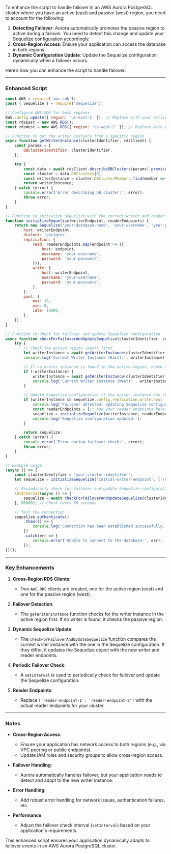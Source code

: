 
To enhance the script to handle failover in an AWS Aurora PostgreSQL cluster where you have an active (east) and passive (west) region, you need to account for the following:

1. **Detecting Failover**: Aurora automatically promotes the passive region to active during a failover. You need to detect this change and update your Sequelize configuration accordingly.
2. **Cross-Region Access**: Ensure your application can access the database in both regions.
3. **Dynamic Configuration Update**: Update the Sequelize configuration dynamically when a failover occurs.

Here’s how you can enhance the script to handle failover:

---

### Enhanced Script

```javascript
const AWS = require('aws-sdk');
const { Sequelize } = require('sequelize');

// Configure AWS SDK for both regions
AWS.config.update({ region: 'us-east-1' }); // Replace with your active region
const rdsEast = new AWS.RDS();
const rdsWest = new AWS.RDS({ region: 'us-west-2' }); // Replace with your passive region

// Function to get the writer instance from a specific region
async function getWriterInstance(clusterIdentifier, rdsClient) {
    const params = {
        DBClusterIdentifier: clusterIdentifier,
    };

    try {
        const data = await rdsClient.describeDBClusters(params).promise();
        const cluster = data.DBClusters[0];
        const writerInstance = cluster.DBClusterMembers.find(member => member.IsClusterWriter === true).DBInstanceIdentifier;
        return writerInstance;
    } catch (error) {
        console.error('Error describing DB cluster:', error);
        throw error;
    }
}

// Function to initialize Sequelize with the correct writer and reader endpoints
function initializeSequelize(writerEndpoint, readerEndpoints) {
    return new Sequelize('your-database-name', 'your-username', 'your-password', {
        host: writerEndpoint,
        dialect: 'postgres',
        replication: {
            read: readerEndpoints.map(endpoint => ({
                host: endpoint,
                username: 'your-username',
                password: 'your-password',
            })),
            write: {
                host: writerEndpoint,
                username: 'your-username',
                password: 'your-password',
            },
        },
        pool: {
            max: 10,
            min: 0,
            idle: 10000,
        },
    });
}

// Function to check for failover and update Sequelize configuration
async function checkForFailoverAndUpdateSequelize(clusterIdentifier, sequelize) {
    try {
        // Check the active region (east) first
        let writerInstance = await getWriterInstance(clusterIdentifier, rdsEast);
        console.log('Current Writer Instance (East):', writerInstance);

        // If no writer instance is found in the active region, check the passive region (west)
        if (!writerInstance) {
            writerInstance = await getWriterInstance(clusterIdentifier, rdsWest);
            console.log('Current Writer Instance (West):', writerInstance);
        }

        // Update Sequelize configuration if the writer instance has changed
        if (writerInstance && sequelize.config.replication.write.host !== writerInstance) {
            console.log('Failover detected. Updating Sequelize configuration...');
            const readerEndpoints = [/* Add your reader endpoints here */];
            sequelize = initializeSequelize(writerInstance, readerEndpoints);
            console.log('Sequelize configuration updated.');
        }

        return sequelize;
    } catch (error) {
        console.error('Error during failover check:', error);
        throw error;
    }
}

// Example usage
(async () => {
    const clusterIdentifier = 'your-cluster-identifier';
    let sequelize = initializeSequelize('initial-writer-endpoint', ['reader-endpoint-1', 'reader-endpoint-2']);

    // Periodically check for failover and update Sequelize configuration
    setInterval(async () => {
        sequelize = await checkForFailoverAndUpdateSequelize(clusterIdentifier, sequelize);
    }, 60000); // Check every 60 seconds

    // Test the connection
    sequelize.authenticate()
        .then(() => {
            console.log('Connection has been established successfully.');
        })
        .catch(err => {
            console.error('Unable to connect to the database:', err);
        });
})();
```

---

### Key Enhancements

1. **Cross-Region RDS Clients**:
   - Two `AWS.RDS` clients are created, one for the active region (east) and one for the passive region (west).

2. **Failover Detection**:
   - The `getWriterInstance` function checks for the writer instance in the active region first. If no writer is found, it checks the passive region.

3. **Dynamic Sequelize Update**:
   - The `checkForFailoverAndUpdateSequelize` function compares the current writer instance with the one in the Sequelize configuration. If they differ, it updates the Sequelize object with the new writer and reader endpoints.

4. **Periodic Failover Check**:
   - A `setInterval` is used to periodically check for failover and update the Sequelize configuration.

5. **Reader Endpoints**:
   - Replace `['reader-endpoint-1', 'reader-endpoint-2']` with the actual reader endpoints for your cluster.

---

### Notes

- **Cross-Region Access**:
  - Ensure your application has network access to both regions (e.g., via VPC peering or public endpoints).
  - Update IAM roles and security groups to allow cross-region access.

- **Failover Handling**:
  - Aurora automatically handles failover, but your application needs to detect and adapt to the new writer instance.

- **Error Handling**:
  - Add robust error handling for network issues, authentication failures, etc.

- **Performance**:
  - Adjust the failover check interval (`setInterval`) based on your application's requirements.

This enhanced script ensures your application dynamically adapts to failover events in an AWS Aurora PostgreSQL cluster.
